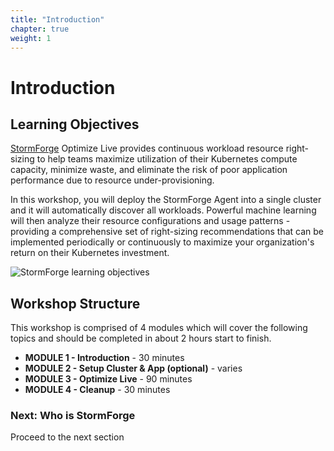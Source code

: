 ```yaml
---
title: "Introduction"
chapter: true
weight: 1
---
```


# Introduction

## Learning Objectives 

[StormForge](https://www.stormforge.io/?utm_source=AWS&utm_medium=workshop&utm_campaign=AWS%20workshop%202024) Optimize Live provides continuous workload resource right-sizing to help teams maximize utilization of their Kubernetes compute capacity, minimize waste, and eliminate the risk of poor application performance due to resource under-provisioning.

In this workshop, you will deploy the StormForge Agent into a single cluster and it will automatically discover all workloads. Powerful machine learning will then analyze their resource configurations and usage patterns - providing a comprehensive set of right-sizing recommendations that can be implemented periodically or continuously to maximize your organization's return on their Kubernetes investment.

![StormForge learning objectives](images/stormforge-learning-objectives-1080x480.png "StormForge learning objectives")

## Workshop Structure 
This workshop is comprised of 4 modules which will cover the following topics and should be completed in about 2 hours start to finish.<br>

- **MODULE 1 - Introduction** - 30 minutes
- **MODULE 2 - Setup Cluster & App (optional)** - varies
- **MODULE 3 - Optimize Live** - 90 minutes
- **MODULE 4 - Cleanup** - 30 minutes


### Next: Who is StormForge 
Proceed to the next section